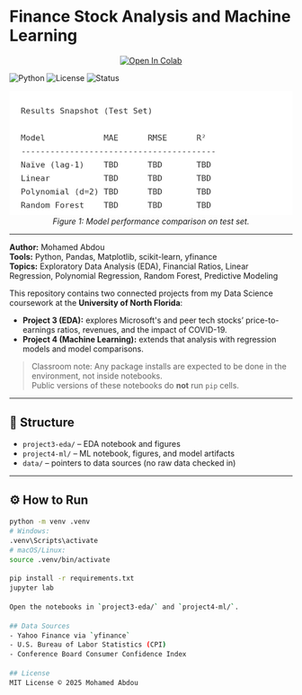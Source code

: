 # Finance Stock Analysis and Machine Learning

<p align="center">
  <a href="https://colab.research.google.com/github/Mohamedabdou22/finance-stock-analysis-ml/blob/main/project4-ml/n01527876_project4.ipynb" target="_blank">
    <img src="https://colab.research.google.com/assets/colab-badge.svg" alt="Open In Colab"/>
  </a>
</p>

![Python](https://img.shields.io/badge/Python-3.10-blue)
![License](https://img.shields.io/badge/License-MIT-green)
![Status](https://img.shields.io/badge/Status-Completed-brightgreen)

<p align="center">
  <img src="project4-ml/figures/results_metrics.png" alt="Results Snapshot (Test Set)" width="600"/>
  <br>
  <em>Figure 1: Model performance comparison on test set.</em>
</p>

---

**Author:** Mohamed Abdou  
**Tools:** Python, Pandas, Matplotlib, scikit-learn, yfinance  
**Topics:** Exploratory Data Analysis (EDA), Financial Ratios, Linear Regression, Polynomial Regression, Random Forest, Predictive Modeling  

This repository contains two connected projects from my Data Science coursework at the **University of North Florida**:

- **Project 3 (EDA):** explores Microsoft's and peer tech stocks’ price-to-earnings ratios, revenues, and the impact of COVID-19.  
- **Project 4 (Machine Learning):** extends that analysis with regression models and model comparisons.

> Classroom note: Any package installs are expected to be done in the environment, not inside notebooks.  
> Public versions of these notebooks do **not** run `pip` cells.

---

## 🧩 Structure

- `project3-eda/` – EDA notebook and figures  
- `project4-ml/` – ML notebook, figures, and model artifacts  
- `data/` – pointers to data sources (no raw data checked in)

---

## ⚙️ How to Run

```bash
python -m venv .venv
# Windows:
.venv\Scripts\activate
# macOS/Linux:
source .venv/bin/activate

pip install -r requirements.txt
jupyter lab

Open the notebooks in `project3-eda/` and `project4-ml/`.

## Data Sources
- Yahoo Finance via `yfinance`
- U.S. Bureau of Labor Statistics (CPI)
- Conference Board Consumer Confidence Index

## License
MIT License © 2025 Mohamed Abdou
